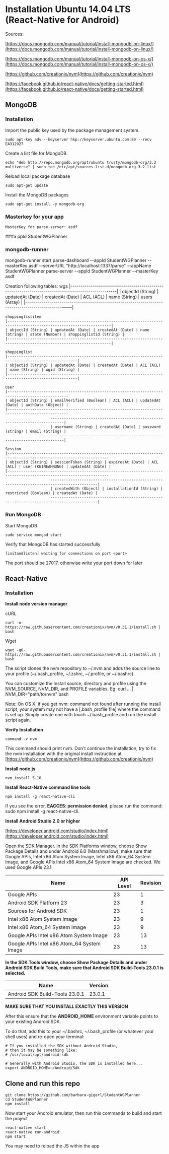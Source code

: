 # Installation Ubuntu 14.04 LTS (React-Native for Android)

Sources:

[https://docs.mongodb.com/manual/tutorial/install-mongodb-on-linux/](https://docs.mongodb.com/manual/tutorial/install-mongodb-on-linux/)

[https://docs.mongodb.com/manual/tutorial/install-mongodb-on-os-x/](https://docs.mongodb.com/manual/tutorial/install-mongodb-on-os-x/)

[https://github.com/creationix/nvm](https://github.com/creationix/nvm)

[https://facebook.github.io/react-native/docs/getting-started.html](https://facebook.github.io/react-native/docs/getting-started.html)

## MongoDB

### Installation

Import the public key used by the package management system.

    sudo apt-key adv --keyserver hkp://keyserver.ubuntu.com:80 --recv EA312927

Create a list file for MongoDB.

    echo "deb http://repo.mongodb.org/apt/ubuntu trusty/mongodb-org/3.2 multiverse" | sudo tee /etc/apt/sources.list.d/mongodb-org-3.2.list

Reload local package database

    sudo apt-get update

Install the MongoDB packages

    sudo apt-get install -y mongodb-org

### Masterkey for your app
	MasterKey for parse-server: asdf
###a ppId
 	StudentWGPlanner

### mongodb-runner 	
mongodb-runner start
parse-dashboard --appId StudentWGPlanner --masterKey asdf --serverURL "http://localhost:1337/parse" --appName StudentWGPlanner
parse-server --appId StudentWGPlanner --masterKey asdf

    
    
Creation following tables:
    wgs
    |-----------------------------------------------------------------------------------------------------|
    | objectId (String) | updatedAt (Date) | createdAt (Date) | ACL (ACL) | name (String) | users (Array) |
    |-----------------------------------------------------------------------------------------------------|
    
    shoppinglistitem
    |--------------------------------------------------------------------------------------------------------------------|
    | objectId (String) | updatedAt (Date) | createdAt (Date) | name (String) | state (Number) | shoppinglistid (String) |
    |--------------------------------------------------------------------------------------------------------------------|
    
    shoppinglist
    |-----------------------------------------------------------------------------------------------------|
    | objectId (String) | updatedAt (Date) | createdAt (Date) | ACL (ACL) | name (String) | wgid (String) |
    |-----------------------------------------------------------------------------------------------------|
    
    User
    |-------------------------------------------------------------------------------------------------
    | objectId (String) | emailVerified (Boolean) | ACL (ACL) | updatedAt (Date) | authData (Object) |
    |-------------------------------------------------------------------------------------------------
                        ----------------------------------------------------------------------------|
                        | username (String) | createdAt (Date) | password (string) | email (String) |
                        ----------------------------------------------------------------------------|
                        
    Session                        
    |-------------------------------------------------------------------------------------------------------------------
    | objectId (String) | sessionToken (String) | expiresAt (Date) | ACL (ACL) | user (KEINEAHNUNG) | updatedAt (Date) |
    |-------------------------------------------------------------------------------------------------------------------
                        -------------------------------------------------------------------------------------------|
                        | createdWith (Object) | installationId (String) | restricted (Boolean) | createdAt (Date) |
                        -------------------------------------------------------------------------------------------|
                        
### Run MongoDB

Start MongoDB

    sudo service mongod start

Verify that MongoDB has started successfully

    [initandlisten] waiting for connections on port <port>

The port should be 27017, otherwise write your port down for later

## React-Native

### Installation

**Install node version manager**

cURL

    curl -o- https://raw.githubusercontent.com/creationix/nvm/v0.31.1/install.sh | bash

Wget

    wget -qO- https://raw.githubusercontent.com/creationix/nvm/v0.31.1/install.sh | bash

The script clones the nvm repository to ~/.nvm and adds the source line to your profile (~/.bash_profile, ~/.zshrc, ~/.profile, or ~/.bashrc).

You can customize the install source, directory and profile using the NVM_SOURCE, NVM_DIR, and PROFILE variables. Eg: curl ... | NVM_DIR="path/to/nvm" bash

Note: On OS X, if you get nvm: command not found after running the install script, your system may not have a [.bash_profile file] where the command is set up. Simply create one with touch ~/.bash_profile and run the install script again.

**Verify Installation**

    command -v nvm

This command should print nvm. Don't continue the installation, try to fix the nvm installation with the original install instruction at [https://github.com/creationix/nvm](https://github.com/creationix/nvm)

**Install node.js**

    nvm install 5.10

**Install React-Native command line tools**

    npm install -g react-native-cli

If you see the error, **EACCES: permission denied**, please run the command: sudo npm install -g react-native-cli.

**Install Android Studio 2.0 or higher**

[https://developer.android.com/studio/index.html](https://developer.android.com/studio/index.html)

Open the SDK Manager. In the SDK Platforms window, choose Show Package Details and under Android 6.0 (Marshmallow), make sure that Google APIs, Intel x86 Atom System Image, Intel x86 Atom_64 System Image, and Google APIs Intel x86 Atom_64 System Image are checked. We used Google APIs 23.1

| Name                                        | API Level | Revision |
|---------------------------------------------|-----------|----------|
| Google APIs                                 | 23        | 1        |
| Android SDK Platform 23                     | 23        | 3        |
| Sources for Android SDK                     | 23        | 1        |
| Intel x86 Atom System Image                 | 23        | 9        |
| Intel x86 Atom_64 System Image              | 23        | 9        |
| Google APIs Intel x86 Atom System Image     | 23        | 13       |
| Google APIs Intel x86 Atom_64 System Image  | 23        | 13       |

**In the SDK Tools window, choose Show Package Details and under Android SDK Build Tools, make sure that Android SDK Build-Tools 23.0.1 is selected.**

| Name                            | Version |
|---------------------------------|---------|
| Android SDK Build-Tools 23.0.1  | 23.0.1  |

**MAKE SURE THAT YOU INSTALL EXACTLY THIS VERSION**

After this ensure that the **ANDROID_HOME** environment variable points to your existing Android SDK.

To do that, add this to your ~/.bashrc, ~/.bash_profile (or whatever your shell uses) and re-open your terminal:

    # If you installed the SDK without Android Studio,
    # then it may be something like:
    # /usr/local/opt/android-sdk

    # Generally with Android Studio, the SDK is installed here...
    export ANDROID_HOME=~/Android/Sdk

## Clone and run this repo

    git clone https://github.com/barbara-gigerl/StudentWGPlanner
    cd StudentWGPlanner
    npm install

Now start your Android emulator, then run this commands to build and start the project

    react-native start
    react-native run-android
    npm start

You may need to reload the JS within the app
